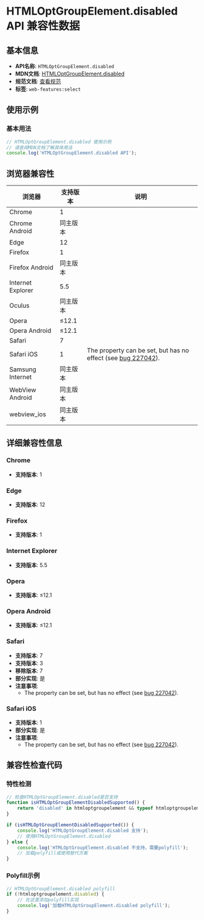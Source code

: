 # HTMLOptGroupElement.disabled API 兼容性数据

## 基本信息

- **API名称**: `HTMLOptGroupElement.disabled`
- **MDN文档**: [HTMLOptGroupElement.disabled](https://developer.mozilla.org/docs/Web/API/HTMLOptGroupElement/disabled)
- **规范文档**: [查看规范](https://html.spec.whatwg.org/multipage/form-elements.html#dom-optgroup-disabled)
- **标签**: `web-features:select`

## 使用示例

### 基本用法

```javascript
// HTMLOptGroupElement.disabled 使用示例
// 请查阅MDN文档了解具体用法
console.log('HTMLOptGroupElement.disabled API');
```

## 浏览器兼容性

| 浏览器 | 支持版本 | 说明 |
|--------|----------|------|
| Chrome | 1 |  |
| Chrome Android | 同主版本 |  |
| Edge | 12 |  |
| Firefox | 1 |  |
| Firefox Android | 同主版本 |  |
| Internet Explorer | 5.5 |  |
| Oculus | 同主版本 |  |
| Opera | ≤12.1 |  |
| Opera Android | ≤12.1 |  |
| Safari | 7 |  |
| Safari iOS | 1 | The property can be set, but has no effect (see [bug 227042](https://webkit.org/b/227042)). |
| Samsung Internet | 同主版本 |  |
| WebView Android | 同主版本 |  |
| webview_ios | 同主版本 |  |

## 详细兼容性信息

### Chrome

- **支持版本**: 1

### Edge

- **支持版本**: 12

### Firefox

- **支持版本**: 1

### Internet Explorer

- **支持版本**: 5.5

### Opera

- **支持版本**: ≤12.1

### Opera Android

- **支持版本**: ≤12.1

### Safari

- **支持版本**: 7
- **支持版本**: 3
- **移除版本**: 7
- **部分实现**: 是
- **注意事项**:
  - The property can be set, but has no effect (see [bug 227042](https://webkit.org/b/227042)).

### Safari iOS

- **支持版本**: 1
- **部分实现**: 是
- **注意事项**:
  - The property can be set, but has no effect (see [bug 227042](https://webkit.org/b/227042)).

## 兼容性检查代码

### 特性检测

```javascript
// 检查HTMLOptGroupElement.disabled是否支持
function isHTMLOptGroupElementDisabledSupported() {
    return 'disabled' in htmloptgroupelement && typeof htmloptgroupelement.disabled === 'function';
}

if (isHTMLOptGroupElementDisabledSupported()) {
    console.log('HTMLOptGroupElement.disabled 支持');
    // 使用HTMLOptGroupElement.disabled
} else {
    console.log('HTMLOptGroupElement.disabled 不支持，需要polyfill');
    // 加载polyfill或使用替代方案
}
```

### Polyfill示例

```javascript
// HTMLOptGroupElement.disabled polyfill
if (!htmloptgroupelement.disabled) {
    // 在这里添加polyfill实现
    console.log('加载HTMLOptGroupElement.disabled polyfill');
}
```


